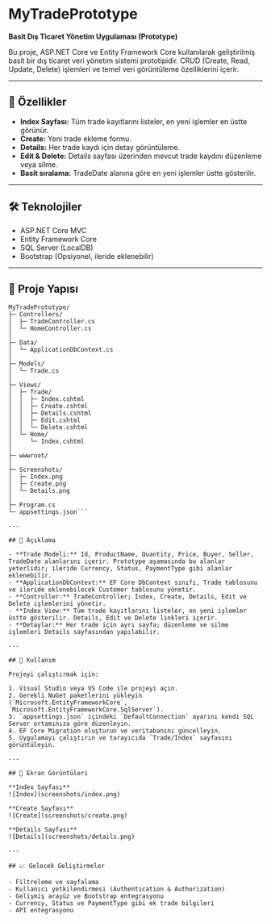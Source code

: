 ﻿# MyTradePrototype

**Basit Dış Ticaret Yönetim Uygulaması (Prototype)**

Bu proje, ASP.NET Core ve Entity Framework Core kullanılarak geliştirilmiş basit bir dış ticaret veri yönetim sistemi prototipidir. CRUD (Create, Read, Update, Delete) işlemleri ve temel veri görüntüleme özelliklerini içerir.

---

## 🚀 Özellikler

- **Index Sayfası:** Tüm trade kayıtlarını listeler, en yeni işlemler en üstte görünür.
- **Create:** Yeni trade ekleme formu.
- **Details:** Her trade kaydı için detay görüntüleme.
- **Edit & Delete:** Details sayfası üzerinden mevcut trade kaydını düzenleme veya silme.
- **Basit sıralama:** TradeDate alanına göre en yeni işlemler üstte gösterilir.

---

## 🛠 Teknolojiler

- ASP.NET Core MVC
- Entity Framework Core
- SQL Server (LocalDB)
- Bootstrap (Opsiyonel, ileride eklenebilir)

---

## 📂 Proje Yapısı

```text
MyTradePrototype/
├─ Controllers/
│  ├─ TradeController.cs
│  └─ HomeController.cs
│
├─ Data/
│  └─ ApplicationDbContext.cs
│
├─ Models/
│  └─ Trade.cs
│
├─ Views/
│  ├─ Trade/
│  │  ├─ Index.cshtml
│  │  ├─ Create.cshtml
│  │  ├─ Details.cshtml
│  │  ├─ Edit.cshtml
│  │  └─ Delete.cshtml
│  └─ Home/
│     └─ Index.cshtml
│
├─ wwwroot/
│
├─ Screenshots/
│  ├─ Index.png
│  ├─ Create.png
│  └─ Details.png
│
├─ Program.cs
└─ appsettings.json```

---

## 📝 Açıklama

- **Trade Modeli:** Id, ProductName, Quantity, Price, Buyer, Seller, TradeDate alanlarını içerir. Prototype aşamasında bu alanlar yeterlidir; ileride Currency, Status, PaymentType gibi alanlar eklenebilir.
- **ApplicationDbContext:** EF Core DbContext sınıfı, Trade tablosunu ve ileride eklenebilecek Customer tablosunu yönetir.
- **Controller:** TradeController; Index, Create, Details, Edit ve Delete işlemlerini yönetir.
- **Index View:** Tüm trade kayıtlarını listeler, en yeni işlemler üstte gösterilir. Details, Edit ve Delete linkleri içerir.
- **Detaylar:** Her trade için ayrı sayfa; düzenleme ve silme işlemleri Details sayfasından yapılabilir.

---

## 📌 Kullanım

Projeyi çalıştırmak için:

1. Visual Studio veya VS Code ile projeyi açın.
2. Gerekli NuGet paketlerini yükleyin (`Microsoft.EntityFrameworkCore`, `Microsoft.EntityFrameworkCore.SqlServer`).
3. `appsettings.json` içindeki `DefaultConnection` ayarını kendi SQL Server ortamınıza göre düzenleyin.
4. EF Core Migration oluşturun ve veritabanını güncelleyin.
5. Uygulamayı çalıştırın ve tarayıcıda `Trade/Index` sayfasını görüntüleyin.

---

## 📸 Ekran Görüntüleri

**Index Sayfası**
![Index](screenshots/index.png)

**Create Sayfası**
![Create](screenshots/create.png)

**Details Sayfası**
![Details](screenshots/details.png)

---

## 📈 Gelecek Geliştirmeler

- Filtreleme ve sayfalama
- Kullanıcı yetkilendirmesi (Authentication & Authorization)
- Gelişmiş arayüz ve Bootstrap entegrasyonu
- Currency, Status ve PaymentType gibi ek trade bilgileri
- API entegrasyonu
